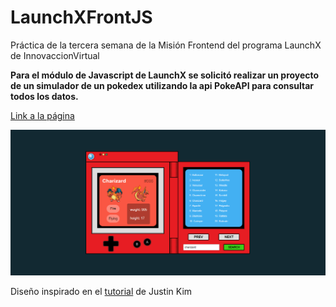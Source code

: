 # LaunchXFrontJS

Práctica de la tercera semana de la Misión Frontend del programa LaunchX de InnovaccionVirtual

**Para el módulo de Javascript de LaunchX se solicitó realizar un proyecto de un simulador de un pokedex utilizando la api PokeAPI para consultar todos los datos.**

[Link a la página](https://anzgal.github.io/LaunchXFrontJS/)

![Captura de pantalla](https://github.com/Anzgal/LaunchXFrontJS/blob/main/pokedexScreenshot.png?raw=true)

Diseño inspirado en el [tutorial](https://youtu.be/wXjSaZb67n8) de Justin Kim
